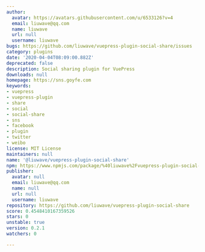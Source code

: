 ```yaml
---
author:
  avatar: https://avatars.githubusercontent.com/u/6533126?v=4
  email: liuwave@qq.com
  name: liuwave
  url: null
  username: liuwave
bugs: https://github.com/liuwave/vuepress-plugin-social-share/issues
category: plugins
date: '2020-04-04T08:09:00.882Z'
deprecated: false
description: Social sharing plugin for VuePress
downloads: null
homepage: https://sns.goyfe.com
keywords:
- vuepress
- vuepress-plugin
- share
- social
- social-share
- sns
- facebook
- plugin
- twitter
- weibo
license: MIT License
maintainers: null
name: '@liuwave/vuepress-plugin-social-share'
npm: https://www.npmjs.com/package/%40liuwave%2Fvuepress-plugin-social-share
publisher:
  avatar: null
  email: liuwave@qq.com
  name: null
  url: null
  username: liuwave
repository: https://github.com/liuwave/vuepress-plugin-social-share
score: 0.4548410167359526
stars: 0
unstable: true
version: 0.2.1
watchers: 0

---
```


